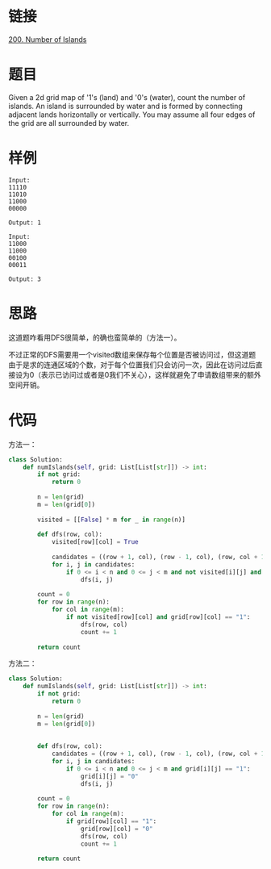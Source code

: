 # 链接
[200. Number of Islands](https://leetcode.com/problems/number-of-islands/)

# 题目
Given a 2d grid map of '1's (land) and '0's (water), count the number of islands. An island is surrounded by water and is formed by connecting adjacent lands horizontally or vertically. You may assume all four edges of the grid are all surrounded by water.

# 样例
```
Input:
11110
11010
11000
00000

Output: 1
```

```
Input:
11000
11000
00100
00011

Output: 3
```

# 思路
这道题咋看用DFS很简单，的确也蛮简单的（方法一）。

不过正常的DFS需要用一个visited数组来保存每个位置是否被访问过，但这道题由于是求的连通区域的个数，对于每个位置我们只会访问一次，因此在访问过后直接设为0（表示已访问过或者是0我们不关心），这样就避免了申请数组带来的额外空间开销。

# 代码
方法一：
```python
class Solution:
    def numIslands(self, grid: List[List[str]]) -> int:
        if not grid:
            return 0
        
        n = len(grid)
        m = len(grid[0])
        
        visited = [[False] * m for _ in range(n)]
        
        def dfs(row, col):
            visited[row][col] = True
            
            candidates = ((row + 1, col), (row - 1, col), (row, col + 1), (row, col - 1))
            for i, j in candidates:
                if 0 <= i < n and 0 <= j < m and not visited[i][j] and grid[i][j] == "1":
                    dfs(i, j)
              
        count = 0
        for row in range(n):
            for col in range(m):
                if not visited[row][col] and grid[row][col] == "1":
                    dfs(row, col)
                    count += 1
        
        return count
```

方法二：
```python
class Solution:
    def numIslands(self, grid: List[List[str]]) -> int:
        if not grid:
            return 0
        
        n = len(grid)
        m = len(grid[0])
        
        
        def dfs(row, col):            
            candidates = ((row + 1, col), (row - 1, col), (row, col + 1), (row, col - 1))
            for i, j in candidates:
                if 0 <= i < n and 0 <= j < m and grid[i][j] == "1":
                    grid[i][j] = "0"
                    dfs(i, j)
              
        count = 0
        for row in range(n):
            for col in range(m):
                if grid[row][col] == "1":
                    grid[row][col] = "0"
                    dfs(row, col)
                    count += 1
        
        return count
```